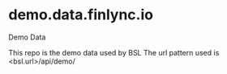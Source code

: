 # demo.data.finlync.io
Demo Data

This repo is the demo data used by BSL
The url pattern used is <bsl.url>/api/demo/<service>
